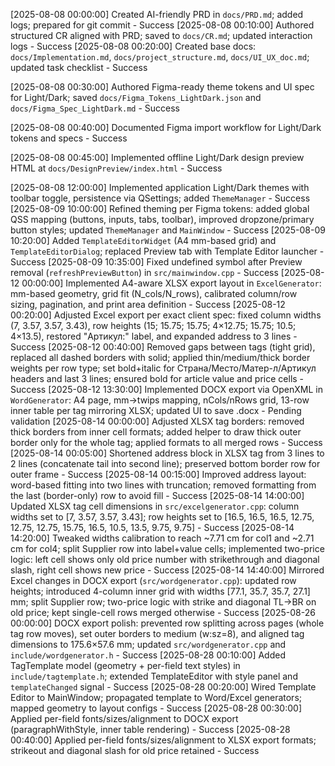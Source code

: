 [2025-08-08 00:00:00] Created AI-friendly PRD in `docs/PRD.md`; added logs; prepared for git commit - Success
[2025-08-08 00:10:00] Authored structured CR aligned with PRD; saved to `docs/CR.md`; updated interaction logs - Success
[2025-08-08 00:20:00] Created base docs: `docs/Implementation.md`, `docs/project_structure.md`, `docs/UI_UX_doc.md`; updated task checklist - Success

[2025-08-08 00:30:00] Authored Figma-ready theme tokens and UI spec for Light/Dark; saved `docs/Figma_Tokens_LightDark.json` and `docs/Figma_Spec_LightDark.md` - Success

[2025-08-08 00:40:00] Documented Figma import workflow for Light/Dark tokens and specs - Success

[2025-08-08 00:45:00] Implemented offline Light/Dark design preview HTML at `docs/DesignPreview/index.html` - Success

[2025-08-08 12:00:00] Implemented application Light/Dark themes with toolbar toggle, persistence via QSettings; added `ThemeManager` - Success
[2025-08-09 10:00:00] Refined theming per Figma tokens: added global QSS mapping (buttons, inputs, tabs, toolbar), improved dropzone/primary button styles; updated `ThemeManager` and `MainWindow` - Success
[2025-08-09 10:20:00] Added `TemplateEditorWidget` (A4 mm-based grid) and `TemplateEditorDialog`; replaced Preview tab with Template Editor launcher - Success
[2025-08-09 10:35:00] Fixed undefined symbol after Preview removal (`refreshPreviewButton`) in `src/mainwindow.cpp` - Success
[2025-08-12 00:00:00] Implemented A4-aware XLSX export layout in `ExcelGenerator`: mm-based geometry, grid fit (N_cols/N_rows), calibrated column/row sizing, pagination, and print area definition - Success
[2025-08-12 00:20:00] Adjusted Excel export per exact client spec: fixed column widths (7, 3.57, 3.57, 3.43), row heights (15; 15.75; 15.75; 4×12.75; 15.75; 10.5; 4×13.5), restored "Артикул:" label, and expanded address to 3 lines - Success
[2025-08-12 00:40:00] Removed gaps between tags (tight grid), replaced all dashed borders with solid; applied thin/medium/thick border weights per row type; set bold+italic for Страна/Место/Матер-л/Артикул headers and last 3 lines; ensured bold for article value and price cells - Success
[2025-08-12 13:30:00] Implemented DOCX export via OpenXML in `WordGenerator`: A4 page, mm→twips mapping, nCols/nRows grid, 13-row inner table per tag mirroring XLSX; updated UI to save .docx - Pending validation
[2025-08-14 00:00:00] Adjusted XLSX tag borders: removed thick borders from inner cell formats; added helper to draw thick outer border only for the whole tag; applied formats to all merged rows - Success
[2025-08-14 00:05:00] Shortened address block in XLSX tag from 3 lines to 2 lines (concatenate tail into second line); preserved bottom border row for outer frame - Success
[2025-08-14 00:15:00] Improved address layout: word-based fitting into two lines with truncation; removed formatting from the last (border-only) row to avoid fill - Success
[2025-08-14 14:00:00] Updated XLSX tag cell dimensions in `src/excelgenerator.cpp`: column widths set to [7, 3.57, 3.57, 3.43]; row heights set to [16.5, 16.5, 16.5, 12.75, 12.75, 12.75, 15.75, 16.5, 10.5, 13.5, 9.75, 9.75] - Success
[2025-08-14 14:20:00] Tweaked widths calibration to reach ~7.71 cm for col1 and ~2.71 cm for col4; split Supplier row into label+value cells; implemented two-price logic: left cell shows only old price number with strikethrough and diagonal slash, right cell shows new price - Success
[2025-08-14 14:40:00] Mirrored Excel changes in DOCX export (`src/wordgenerator.cpp`): updated row heights; introduced 4-column inner grid with widths [77.1, 35.7, 35.7, 27.1] mm; split Supplier row; two-price logic with strike and diagonal TL→BR on old price; kept single-cell rows merged otherwise - Success
[2025-08-26 00:00:00] DOCX export polish: prevented row splitting across pages (whole tag row moves), set outer borders to medium (w:sz=8), and aligned tag dimensions to 175.6×57.6 mm; updated `src/wordgenerator.cpp` and `include/wordgenerator.h` - Success
[2025-08-28 00:10:00] Added TagTemplate model (geometry + per-field text styles) in `include/tagtemplate.h`; extended TemplateEditor with style panel and `templateChanged` signal - Success
[2025-08-28 00:20:00] Wired Template Editor to MainWindow; propagated template to Word/Excel generators; mapped geometry to layout configs - Success
[2025-08-28 00:30:00] Applied per-field fonts/sizes/alignment to DOCX export (paragraphWithStyle, inner table rendering) - Success
[2025-08-28 00:40:00] Applied per-field fonts/sizes/alignment to XLSX export formats; strikeout and diagonal slash for old price retained - Success